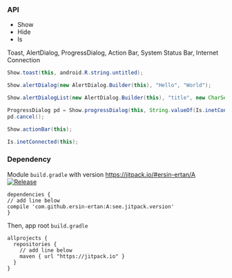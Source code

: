 ### API ###

- Show
- Hide
- Is

Toast, AlertDialog, ProgressDialog, Action Bar, System Status Bar, Internet Connection
```java
Show.toast(this, android.R.string.untitled);

Show.alertDialog(new AlertDialog.Builder(this), "Hello", "World");

Show.alertDialogList(new AlertDialog.Builder(this), "title", new CharSequence[] { "a" }, null);

ProgressDialog pd = Show.progressDialog(this, String.valueOf(Is.inetConnected(this)));
pd.cancel();

Show.actionBar(this);

Is.inetConnected(this);
```

### Dependency ###
Module `build.gradle` with version https://jitpack.io/#ersin-ertan/A
[![Release](https://jitpack.io/v/ersin-ertan/a.svg)](https://jitpack.io/#ersin-ertan/A)
```
dependencies {
// add line below
compile 'com.github.ersin-ertan:A:see.jitpack.version'
}
```

Then, app root `build.gradle`
```
allprojects {
  repositories {
    // add line below
    maven { url "https://jitpack.io" }
  }
}
```


